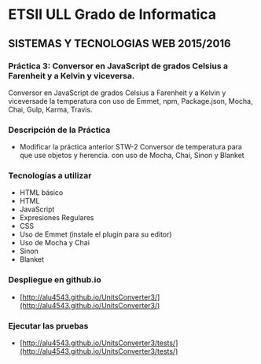 # ETSII ULL Grado de Informatica
## SISTEMAS Y TECNOLOGIAS WEB 2015/2016
### Práctica 3: Conversor en JavaScript de grados Celsius a Farenheit y a Kelvin y  viceversa.
Conversor en JavaScript de grados Celsius a Farenheit y a Kelvin y viceversade la temperatura con uso de Emmet, npm, Package.json, Mocha, Chai, Gulp, Karma, Travis.
### Descripción de la Práctica

* Modificar la práctica anterior STW-2 Conversor de temperatura para que use objetos y herencia. con uso de Mocha, Chai, Sinon y Blanket


### Tecnologías a utilizar
* HTML básico
* HTML
* JavaScript
* Expresiones Regulares
* CSS
* Uso de Emmet (instale el plugin para su editor)
* Uso de Mocha y Chai
* Sinon
* Blanket

### Despliegue en github.io

* [http://alu4543.github.io/UnitsConverter3/](http://alu4543.github.io/UnitsConverter3/)

### Ejecutar las pruebas

* [http://alu4543.github.io/UnitsConverter3/tests/](http://alu4543.github.io/UnitsConverter3/tests/)
